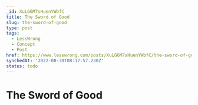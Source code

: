 ```yaml
---
_id: XuLG6M7sHuenYWbfC
title: The Sword of Good
slug: the-sword-of-good
type: post
tags:
  - LessWrong
  - Concept
  - Post
href: https://www.lesswrong.com/posts/XuLG6M7sHuenYWbfC/the-sword-of-good
synchedAt: '2022-08-30T08:17:57.230Z'
status: todo
---
```


# The Sword of Good
